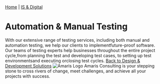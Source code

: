 [Home](https://amaris.com) | [IS & Digital](https://amaris.com/business-line/is-and-digital/)
# Automation & Manual Testing
With our extensive range of testing services, including both manual and automation testing, we help our clients to implementfuture-proof software. Our teams of testing experts help businesses throughout the entire project cycle,from planning the test and developing test cases, to setting up test environmentsand executing orclosing test cycles. 
[Back to Design & Development Solutions](https://amaris.com/business-line/is-and-digital/design-development/)
![Amaris Logo](https://amaris.com/wp-content/themes/amaris/dist/images/amaris-logo-pink.svg)
Amaris Consulting is your stepping stone to cross rivers of change, meet challenges, and achieve all your projects with success.
